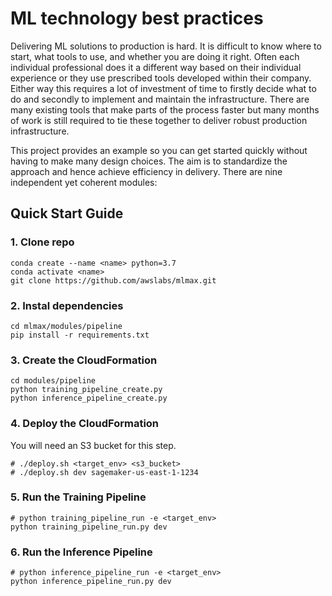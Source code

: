 # ML technology best practices

Delivering ML solutions to production is hard. It is difficult to know where to
start, what tools to use, and whether you are doing it right. Often each
individual professional does it a different way based on their individual
experience or they use prescribed tools developed within their company. Either
way this requires a lot of investment of time to firstly decide what to do and
secondly to implement and maintain the infrastructure. There are many existing
tools that make parts of the process faster but many months of work is still
required to tie these together to deliver robust production infrastructure.

This project provides an example so you can get started quickly without having
to make many design choices. The aim is to standardize the approach and hence
achieve efficiency in delivery. There are nine independent yet coherent
modules:

## Quick Start Guide

### 1. Clone repo
```
conda create --name <name> python=3.7
conda activate <name>
git clone https://github.com/awslabs/mlmax.git
```

### 2. Instal dependencies
```
cd mlmax/modules/pipeline
pip install -r requirements.txt
```

### 3. Create the CloudFormation
```
cd modules/pipeline
python training_pipeline_create.py
python inference_pipeline_create.py
```

### 4. Deploy the CloudFormation

You will need an S3 bucket for this step.

```
# ./deploy.sh <target_env> <s3_bucket>
# ./deploy.sh dev sagemaker-us-east-1-1234
```

### 5. Run the Training Pipeline
```
# python training_pipeline_run -e <target_env>
python training_pipeline_run.py dev
```

### 6. Run the Inference Pipeline
```
# python inference_pipeline_run -e <target_env>
python inference_pipeline_run.py dev
```
